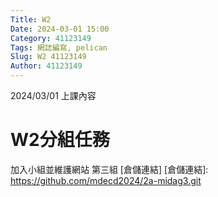 ```yaml
---
Title: W2
Date: 2024-03-01 15:00
Category: 41123149
Tags: 網誌編寫, pelican
Slug: W2 41123149
Author: 41123149
---
```


2024/03/01 上課內容

<!-- PELICAN_END_SUMMARY -->

# W2分組任務 
加入小組並維護網站
第三組 [倉儲連結]
[倉儲連結]: https://github.com/mdecd2024/2a-midag3.git